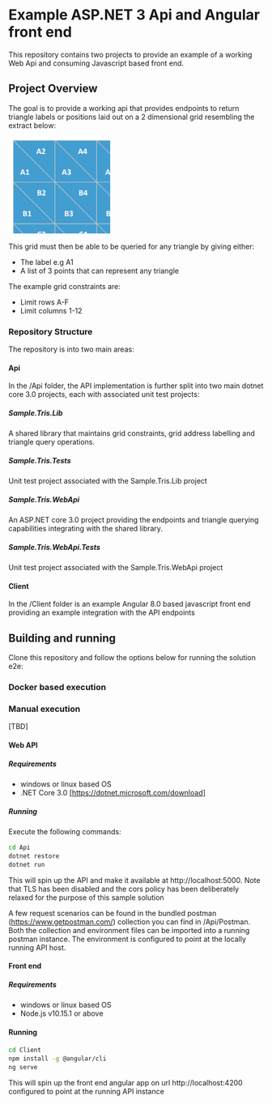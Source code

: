 # Example ASP.NET 3 Api and Angular front end
This repository contains two projects to provide an example of a working Web Api and consuming Javascript based front end.

## Project Overview
The goal is to provide a working api that provides endpoints to return triangle labels or positions laid out on a 2 dimensional grid resembling the extract below:

![alt text](.assets/grid.png "grid representation")

This grid must then be able to be queried for any triangle by giving either:
- The label e.g A1
- A list of 3 points that can represent any triangle

The example grid constraints are:
- Limit rows A-F
- Limit columns 1-12

### Repository Structure
The repository is into two main areas:

#### Api
In the /Api folder, the API implementation is further split into two main dotnet core 3.0 projects, each with associated unit test projects:

##### Sample.Tris.Lib
A shared library that maintains grid constraints, grid address labelling and triangle query operations.

##### Sample.Tris.Tests
Unit test project associated with the Sample.Tris.Lib project

##### Sample.Tris.WebApi
An ASP.NET core 3.0 project providing the endpoints and triangle querying capabilities integrating with the shared library.

##### Sample.Tris.WebApi.Tests
Unit test project associated with the Sample.Tris.WebApi project

#### Client
In the /Client folder is an example Angular 8.0 based javascript front end providing an example integration with the API endpoints

## Building and running
Clone this repository and follow the options below for running the solution e2e:

### Docker based execution

### Manual execution

[TBD]

#### Web API

##### Requirements
- windows or linux based OS
- .NET Core 3.0 [https://dotnet.microsoft.com/download]

##### Running
Execute the following commands:

```bash
cd Api
dotnet restore
dotnet run
```

This will spin up the API and make it available at http://localhost:5000.  Note that TLS has been disabled and the cors policy has been deliberately relaxed for the purpose of this sample solution

A few request scenarios can be found in the bundled postman (https://www.getpostman.com/) collection you can find in /Api/Postman. Both the collection and environment files can be imported into a running postman instance.  The environment is configured to point at the locally running API host.

#### Front end

##### Requirements
- windows or linux based OS
- Node.js v10.15.1 or above

#### Running
```bash
cd Client
npm install -g @angular/cli
ng serve
```

This will spin up the front end angular app on url http://localhost:4200 configured to point at the running API instance

